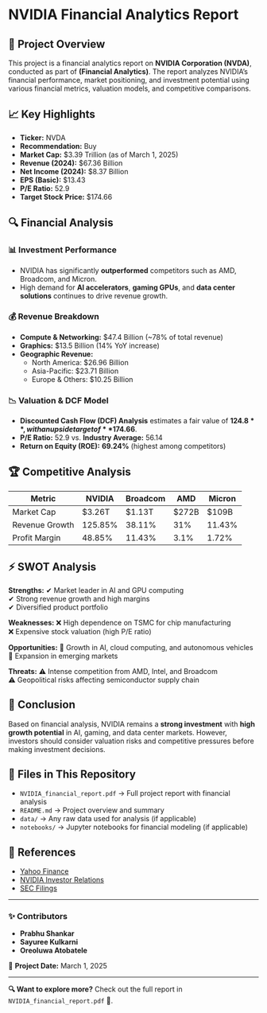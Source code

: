 # NVIDIA Financial Analytics Report

## 📌 Project Overview
This project is a financial analytics report on **NVIDIA Corporation (NVDA)**, conducted as part of **(Financial Analytics)**. The report analyzes NVIDIA’s financial performance, market positioning, and investment potential using various financial metrics, valuation models, and competitive comparisons.

## 📈 Key Highlights
- **Ticker:** NVDA
- **Recommendation:** Buy
- **Market Cap:** $3.39 Trillion (as of March 1, 2025)
- **Revenue (2024):** $67.36 Billion
- **Net Income (2024):** $8.37 Billion
- **EPS (Basic):** $13.43
- **P/E Ratio:** 52.9
- **Target Stock Price:** $174.66

## 🔍 Financial Analysis
### 📊 **Investment Performance**
- NVIDIA has significantly **outperformed** competitors such as AMD, Broadcom, and Micron.
- High demand for **AI accelerators**, **gaming GPUs**, and **data center solutions** continues to drive revenue growth.

### 💰 **Revenue Breakdown**
- **Compute & Networking:** $47.4 Billion (~78% of total revenue)
- **Graphics:** $13.5 Billion (14% YoY increase)
- **Geographic Revenue:** 
  - North America: $26.96 Billion
  - Asia-Pacific: $23.71 Billion
  - Europe & Others: $10.25 Billion

### 📉 **Valuation & DCF Model**
- **Discounted Cash Flow (DCF) Analysis** estimates a fair value of **$124.8**, with an upside target of **$174.66**.
- **P/E Ratio:** 52.9 vs. **Industry Average:** 56.14
- **Return on Equity (ROE):** **69.24%** (highest among competitors)

## 🏆 Competitive Analysis
| Metric       | NVIDIA  | Broadcom | AMD  | Micron |
|-------------|---------|----------|------|--------|
| Market Cap  | $3.26T  | $1.13T   | $272B| $109B  |
| Revenue Growth | 125.85% | 38.11% | 31%  | 11.43% |
| Profit Margin | 48.85% | 11.43%   | 3.1% | 1.72%  |

## ⚡ SWOT Analysis
**Strengths:**
✔ Market leader in AI and GPU computing  
✔ Strong revenue growth and high margins  
✔ Diversified product portfolio  

**Weaknesses:**
❌ High dependence on TSMC for chip manufacturing  
❌ Expensive stock valuation (high P/E ratio)  

**Opportunities:**
🚀 Growth in AI, cloud computing, and autonomous vehicles  
🚀 Expansion in emerging markets  

**Threats:**
⚠ Intense competition from AMD, Intel, and Broadcom  
⚠ Geopolitical risks affecting semiconductor supply chain  

## 📜 Conclusion
Based on financial analysis, NVIDIA remains a **strong investment** with **high growth potential** in AI, gaming, and data center markets. However, investors should consider valuation risks and competitive pressures before making investment decisions.

## 📁 Files in This Repository
- `NVIDIA_financial_report.pdf` → Full project report with financial analysis
- `README.md` → Project overview and summary
- `data/` → Any raw data used for analysis (if applicable)
- `notebooks/` → Jupyter notebooks for financial modeling (if applicable)

## 🔗 References
- [Yahoo Finance](https://finance.yahoo.com)
- [NVIDIA Investor Relations](https://investor.nvidia.com)
- [SEC Filings](https://www.sec.gov)

---

### ✨ Contributors
- **Prabhu Shankar**  
- **Sayuree Kulkarni**  
- **Oreoluwa Atobatele**  

📅 **Project Date:** March 1, 2025  

---

**🔍 Want to explore more?** Check out the full report in `NVIDIA_financial_report.pdf` 📄.  
